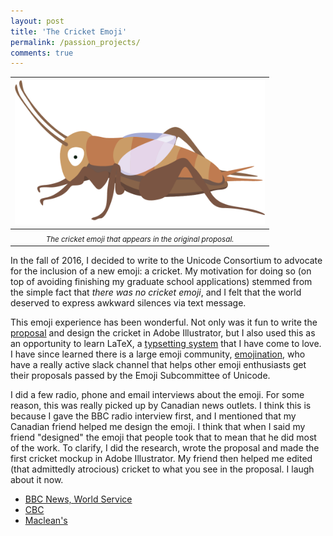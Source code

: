 ```yaml
---
layout: post
title: 'The Cricket Emoji'
permalink: /passion_projects/
comments: true
---
```



| <img src="/images/cricket1.png" width="400"> |
|:-:|
|<sub> *The cricket emoji that appears in the original proposal.* </sub>|

In the fall of 2016, I decided to write to the Unicode Consortium to advocate for the inclusion of a new emoji: a cricket. My motivation for doing so (on top of avoiding finishing my graduate school applications) stemmed from the simple fact that *there was no cricket emoji*, and I felt that the world deserved to express awkward silences via text message.

This emoji experience has been wonderful. Not only was it fun to write the [proposal](http://www.unicode.org/L2/L2016/16300-cricket-emoji.pdf) and design the cricket in Adobe Illustrator, but I also used this as an opportunity to learn LaTeX, a [typsetting system](https://www.latex-project.org/) that I have come to love. I have since learned there is a large emoji community, [emojination](http://www.emojination.org/), who have a really active slack channel that helps other emoji enthusiasts get their proposals passed by the Emoji Subcommittee of Unicode.

I did a few radio, phone and email interviews about the emoji. For some reason, this was really picked up by Canadian news outlets. I think this is because I gave the BBC radio interview first, and I mentioned that my Canadian friend helped me design the emoji. I think that when I said my friend "designed" the emoji that people took that to mean that he did most of the work. To clarify, I did the research, wrote the proposal and made the first cricket mockup in Adobe Illustrator. My friend then helped me edited (that admittedly atrocious) cricket to what you see in the proposal. I laugh about it now.

* [BBC News, World Service](https://www.bbc.co.uk/programmes/p058n6sc)
* [CBC](https://www.cbc.ca/news/canada/british-columbia/cricket-emoji-yohei-rosen-1.4195364)
* [Maclean's](https://www.macleans.ca/society/technology/how-a-canadian-helped-create-the-new-cricket-emoji/)


